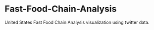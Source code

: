 # Fast-Food-Chain-Analysis
United States Fast Food Chain Analysis visualization using twitter data. 
